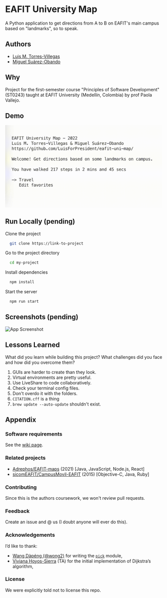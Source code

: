 # EAFIT University Map

A Python application to get directions from A to B on EAFIT's main campus based on "landmarks", so to speak.

## Authors

- [Luis M. Torres-Villegas](https://www.github.com/LuisForPresident)
- [Miguel Suárez-Obando](https://www.github.com/MSO2023)

## Why

Project for the first-semester course "Principles of Software Development" (ST0243) taught at EAFIT University (Medellín, Colombia) by prof Paola Vallejo.


## Demo

![Demo of v2022.10.21-alpha](../gif/v2022.10.21-alpha.gif)

## Run Locally (pending)

Clone the project

```bash
  git clone https://link-to-project
```

Go to the project directory

```bash
  cd my-project
```

Install dependencies

```bash
  npm install
```

Start the server

```bash
  npm run start
```




## Screenshots (pending)

![App Screenshot]()


## Lessons Learned

What did you learn while building this project? What challenges did you face and how did you overcome them?

1. GUIs are harder to create than they look.
2. Virtual environments are pretty useful.
3. Use LiveShare to code collaboratively.
4. Check your terminal config files.
5. Don't overdo it with the folders.
6. `CITATION.cff` is a thing
7. `brew update --auto-update` shouldn't exist.

## Appendix

### Software requirements

See the [wiki page](https://github.com/LuisForPresident/eafit-uni-map/wiki/Requisitos-de-software).

### Related projects

- [Adrephos/EAFIT-maps](https://github.com/Adrephos/EAFIT-maps) (2021) [Java, JavaScript, Node.js, React]
- [sicomEAFIT/CampusMovil-EAFIT](https://github.com/sicomEAFIT/CampusMovil-EAFIT) (2015) [Objective-C, Java, Ruby]

### Contributing

Since this is the authors coursework, we won't review pull requests.

### Feedback

Create an issue and @ us (I doubt anyone will ever do this).

### Acknowledgements

I’d like to thank:

- [Wang Dàpéng (@wong2)](https://github.com/wong2) for writing the [`pick`](https://pypi.org/project/pick/) module,
- [Viviana Hoyos-Sierra](https://github.com/Vivi-Hoyos2710) (TA) for the initial implementation of Dijkstra’s algorithm,

### License

We were explicitly told not to license this repo.
